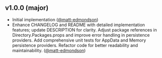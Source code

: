## v1.0.0 (major)

- Initial implementation ([@matt-edmondson](https://github.com/matt-edmondson))
- Enhance CHANGELOG and README with detailed implementation features; update DESCRIPTION for clarity. Adjust package references in Directory.Packages.props and improve error handling in persistence providers. Add comprehensive unit tests for AppData and Memory persistence providers. Refactor code for better readability and maintainability. ([@matt-edmondson](https://github.com/matt-edmondson))
